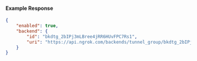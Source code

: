 <!-- Code generated for API Clients. DO NOT EDIT. -->

#### Example Response

```json
{
	"enabled": true,
	"backend": {
		"id": "bkdtg_2bIPj3mLBree4jRR6HUvFPC7Rs1",
		"uri": "https://api.ngrok.com/backends/tunnel_group/bkdtg_2bIPj3mLBree4jRR6HUvFPC7Rs1"
	}
}
```
